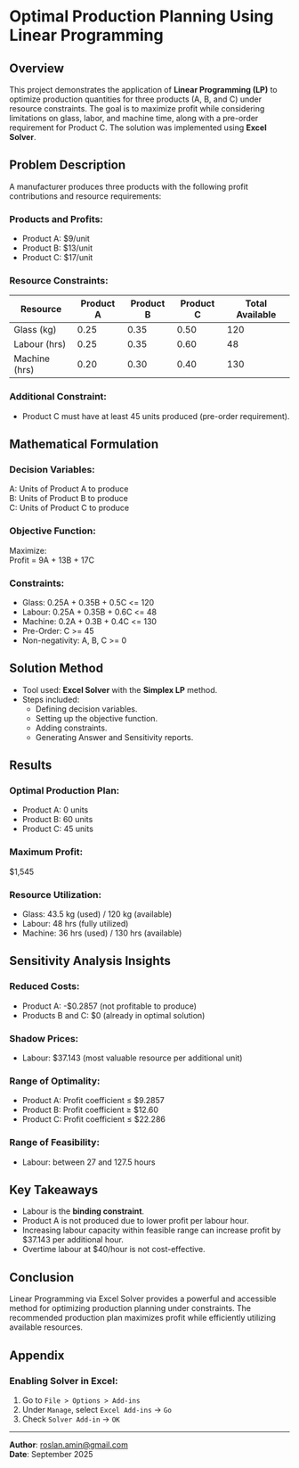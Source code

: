 # Optimal Production Planning Using Linear Programming

## Overview
This project demonstrates the application of **Linear Programming (LP)** to optimize production quantities for three products (A, B, and C) under resource constraints. The goal is to maximize profit while considering limitations on glass, labor, and machine time, along with a pre-order requirement for Product C. The solution was implemented using **Excel Solver**.

## Problem Description
A manufacturer produces three products with the following profit contributions and resource requirements:

### Products and Profits:
- Product A: \$9/unit
- Product B: \$13/unit
- Product C: \$17/unit

### Resource Constraints:
| Resource       | Product A | Product B | Product C | Total Available |
|----------------|-----------|-----------|-----------|-----------------|
| Glass (kg)     | 0.25      | 0.35      | 0.50      | 120            |
| Labour (hrs)   | 0.25      | 0.35      | 0.60      | 48             |
| Machine (hrs)  | 0.20      | 0.30      | 0.40      | 130            |

### Additional Constraint:
- Product C must have at least 45 units produced (pre-order requirement).

## Mathematical Formulation
### Decision Variables:
A: Units of Product A to produce  
B: Units of Product B to produce  
C: Units of Product C to produce  

### Objective Function:
Maximize:  
Profit = 9A + 13B + 17C


### Constraints:

- Glass: 0.25A + 0.35B + 0.5C <= 120
- Labour: 0.25A + 0.35B + 0.6C <= 48
- Machine: 0.2A + 0.3B + 0.4C <= 130
- Pre-Order: C >= 45
- Non-negativity: A, B, C >= 0


## Solution Method
- Tool used: **Excel Solver** with the **Simplex LP** method.
- Steps included:
  - Defining decision variables.
  - Setting up the objective function.
  - Adding constraints.
  - Generating Answer and Sensitivity reports.

## Results
### Optimal Production Plan:
- Product A: 0 units  
- Product B: 60 units  
- Product C: 45 units  

### Maximum Profit:
\$1,545

### Resource Utilization:
- Glass: 43.5 kg (used) / 120 kg (available)  
- Labour: 48 hrs (fully utilized)  
- Machine: 36 hrs (used) / 130 hrs (available)  

## Sensitivity Analysis Insights
### Reduced Costs:
- Product A: -\$0.2857 (not profitable to produce)
- Products B and C: \$0 (already in optimal solution)

### Shadow Prices:
- Labour: \$37.143 (most valuable resource per additional unit)

### Range of Optimality:
- Product A: Profit coefficient ≤ \$9.2857
- Product B: Profit coefficient ≥ \$12.60
- Product C: Profit coefficient ≤ \$22.286

### Range of Feasibility:
- Labour: between 27 and 127.5 hours

## Key Takeaways
- Labour is the **binding constraint**.
- Product A is not produced due to lower profit per labour hour.
- Increasing labour capacity within feasible range can increase profit by \$37.143 per additional hour.
- Overtime labour at \$40/hour is not cost-effective.

## Conclusion
Linear Programming via Excel Solver provides a powerful and accessible method for optimizing production planning under constraints. The recommended production plan maximizes profit while efficiently utilizing available resources.

## Appendix
### Enabling Solver in Excel:
1. Go to `File > Options > Add-ins`
2. Under `Manage`, select `Excel Add-ins` → `Go`
3. Check `Solver Add-in` → `OK`

---

**Author**: roslan.amin@gmail.com  
**Date**: September 2025
